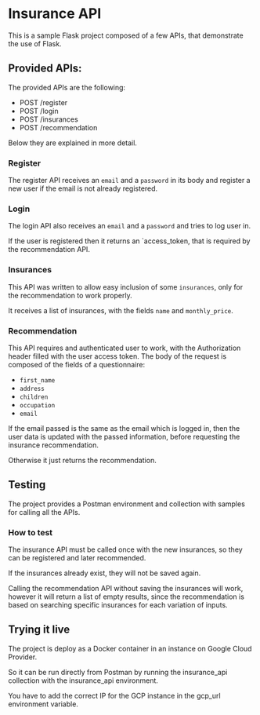 # Insurance API

This is a sample Flask project composed of a few APIs, that demonstrate the use of Flask. 

## Provided APIs:

The provided APIs are the following:
* POST /register
* POST /login
* POST /insurances
* POST /recommendation

Below they are explained in more detail.

### Register

The register API receives an `email` and a `password` in its body and register a new user if the email is not already registered.

### Login

The login API also receives an `email` and a `password` and tries to log user in.

If the user is registered then it returns an `access_token, that is required by the recommendation API.

### Insurances

This API was written to allow easy inclusion of some `insurances`, only for the recommendation to work properly. 

It receives a list of insurances, with the fields `name` and `monthly_price`.

### Recommendation

This API requires and authenticated user to work, with the Authorization header filled with the user access token.
The body of the request is composed of the fields of a questionnaire:
* `first_name`
* `address`
* `children`
* `occupation`
* `email`

If the email passed is the same as the email which is logged in, then the user data is updated with the passed information, before requesting the insurance recommendation.

Otherwise it just returns the recommendation.

## Testing

The project provides a Postman environment and collection with samples for calling all the APIs.

### How to test

The insurance API must be called once with the new insurances, so they can be registered and later recommended.

If the insurances already exist, they will not be saved again.

Calling the recommendation API without saving the insurances will work, however it will return a list of empty results, since the recommendation is based on searching specific insurances for each variation of inputs.

## Trying it live

The project is deploy as a Docker container in an instance on Google Cloud Provider.

So it can be run directly from Postman by running the insurance_api collection with the insurance_api environment.

You have to add the correct IP for the GCP instance in the gcp_url environment variable. 
